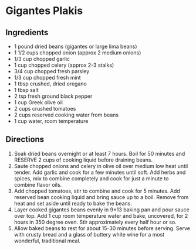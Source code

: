 # Gigantes Plakis

## Ingredients
* 1 pound dried beans (gigantes or large lima beans)
* 1 1/2 cups chopped onion (approx 2 medium onions)
* 1/3 cup chopped garlic
* 1 cup chopped celery (approx 2-3 stalks)
* 3/4 cup chopped fresh parsley
* 1/3 cup chopped fresh mint
* 1 tbsp crushed, dried oregano
* 1 tbsp salt
* 2 tsp fresh ground black pepper
* 1 cup Greek olive oil
* 2 cups crushed tomatoes
* 2 cups reserved cooking water from beans
* 1 cup water, room temperature

## Directions
1. Soak dried beans overnight or at least 7 hours. Boil for 50 minutes and RESERVE 2 cups of cooking liquid before draining beans.
2. Saute chopped onions and celery in olive oil over medium low heat until tender. Add garlic and cook for a few minutes until soft. Add herbs and spices, mix to combine completely and cook for just a minute to combine flavor oils.
3. Add chopped tomatoes, stir to combine and cook for 5 minutes. Add reserved bean cooking liquid and bring sauce up to a boil.  Remove from heat and set aside until ready to bake the beans.
4. Layer cooked gigantes beans evenly in 9×13 baking pan and pour sauce over top. Add 1 cup room temperature water and bake, uncovered, for 2 hours in 350 degree oven. Stir approximately every half hour or so.
5. Allow baked beans to rest for about 15-30 minutes before serving. Serve with crusty bread and a glass of buttery white wine for a most wonderful, traditional meal.
